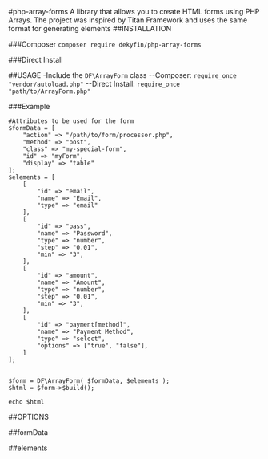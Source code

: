 #php-array-forms
A library that allows you to create HTML forms using PHP Arrays. The project was inspired by Titan Framework and uses the same format for generating elements
##INSTALLATION

###Composer
`composer require dekyfin/php-array-forms`

###Direct Install

##USAGE
-Include the `DF\ArrayForm` class
--Composer: `require_once "vendor/autoload.php"`
--Direct Install: `require_once "path/to/ArrayForm.php"`

###Example
```
#Attributes to be used for the form
$formData = [
	"action" => "/path/to/form/processor.php",
	"method" => "post",
	"class" => "my-special-form",
	"id" => "myForm",
	"display" => "table"
];
$elements = [
	[
		"id" => "email",
		"name" => "Email",
		"type" => "email"
	],
	[
		"id" => "pass",
		"name" => "Password",
		"type" => "number",
		"step" => "0.01",
		"min" => "3",
	],
	[
		"id" => "amount",
		"name" => "Amount",
		"type" => "number",
		"step" => "0.01",
		"min" => "3",
	],
	[
		"id" => "payment[method]",
		"name" => "Payment Method",
		"type" => "select",
		"options" => ["true", "false"],
	]
];


$form = DF\ArrayForm( $formData, $elements );
$html = $form->$build();

echo $html
```
##OPTIONS

##formData

##elements

